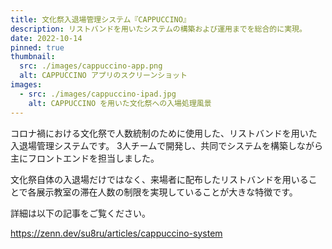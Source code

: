 ```yaml
---
title: 文化祭入退場管理システム『CAPPUCCINO』
description: リストバンドを用いたシステムの構築および運用までを総合的に実現。
date: 2022-10-14
pinned: true
thumbnail:
  src: ./images/cappuccino-app.png
  alt: CAPPUCCINO アプリのスクリーンショット
images:
  - src: ./images/cappuccino-ipad.jpg
    alt: CAPPUCCINO を用いた文化祭への入場処理風景
---
```


コロナ禍における文化祭で人数統制のために使用した、リストバンドを用いた入退場管理システムです。
3人チームで開発し、共同でシステムを構築しながら主にフロントエンドを担当しました。

文化祭自体の入退場だけではなく、来場者に配布したリストバンドを用いることで各展示教室の滞在人数の制限を実現していることが大きな特徴です。

詳細は以下の記事をご覧ください。

https://zenn.dev/su8ru/articles/cappuccino-system
